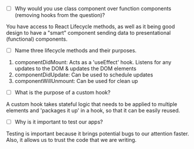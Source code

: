 - [ ] Why would you use class component over function components (removing hooks from the question)?

You have access to React Lifecycle methods, as well as it being good design to have a "smart" component sending data to presentational (functional) components.

- [ ] Name three lifecycle methods and their purposes.

1. componentDidMount: Acts as a 'useEffect' hook. Listens for any updates to the DOM & updates the DOM elements
2. componentDidUpdate: Can be used to schedule updates
3. componentWillUnmount: Can be used for clean up

- [ ] What is the purpose of a custom hook?

A custom hook takes stateful logic that needs to be applied to multiple elements and 'packages it up' in a hook, so that it can be easily reused.

- [ ] Why is it important to test our apps?

Testing is important because it brings potential bugs to our attention faster. Also, it allows us to trust the code that we are writing.